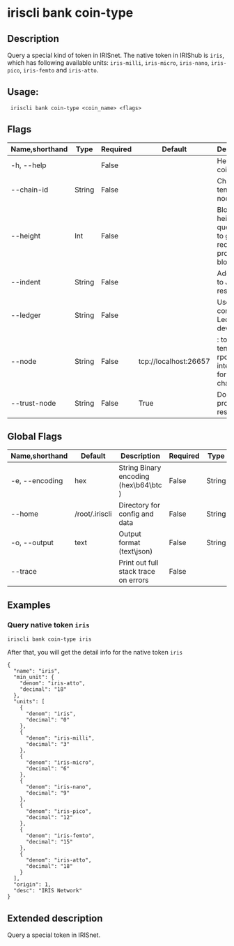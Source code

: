 # iriscli bank coin-type

## Description

Query a special kind of token in IRISnet. The native token in IRIShub is `iris`, which has following available units: `iris-milli`, `iris-micro`, `iris-nano`, `iris-pico`, `iris-femto` and `iris-atto`. 


## Usage:

```
 iriscli bank coin-type <coin_name> <flags>
``` 

## Flags

| Name,shorthand | Type   | Required | Default               | Description                                                  |
| -------------- | ------ | -------- | --------------------- | ------------------------------------------------------------ |
| -h, --help     |        | False    |                       | Help for coin-type                                           |
| --chain-id     | String | False    |                       | Chain ID of tendermint node                                  |
| --height       | Int    | False    |                       | Block height to query, omit to get most recent provable block |
| --indent       | String | False    |                       | Add indent to JSON response                                  |
| --ledger       | String | False    |                       | Use a connected Ledger device                                |
| --node         | String | False    | tcp://localhost:26657 | <host>:<port> to tendermint rpc interface for this chain     |
| --trust-node   | String | False    | True                  | Don't verify proofs for responses                            |



## Global Flags

| Name,shorthand        | Default        | Description                                 | Required | Type   |
| --------------------- | -------------- | ------------------------------------------- | -------- | ------ |
| -e, --encoding  | hex            | String   Binary encoding (hex\b64\btc ) | False    | String |
| --home          | /root/.iriscli | Directory for config and data               | False    | String |
| -o, --output    | text           | Output format (text\json)                 | False    | String |
| --trace               |                | Print out full stack trace on errors        | False    |        |

## Examples

### Query native token `iris`

```
iriscli bank coin-type iris
```

After that, you will get the detail info for the native token `iris`
```
{
  "name": "iris",
  "min_unit": {
    "denom": "iris-atto",
    "decimal": "18"
  },
  "units": [
    {
      "denom": "iris",
      "decimal": "0"
    },
    {
      "denom": "iris-milli",
      "decimal": "3"
    },
    {
      "denom": "iris-micro",
      "decimal": "6"
    },
    {
      "denom": "iris-nano",
      "decimal": "9"
    },
    {
      "denom": "iris-pico",
      "decimal": "12"
    },
    {
      "denom": "iris-femto",
      "decimal": "15"
    },
    {
      "denom": "iris-atto",
      "decimal": "18"
    }
  ],
  "origin": 1,
  "desc": "IRIS Network"
}
```



## Extended description

Query a special token in IRISnet.

​    



​           
